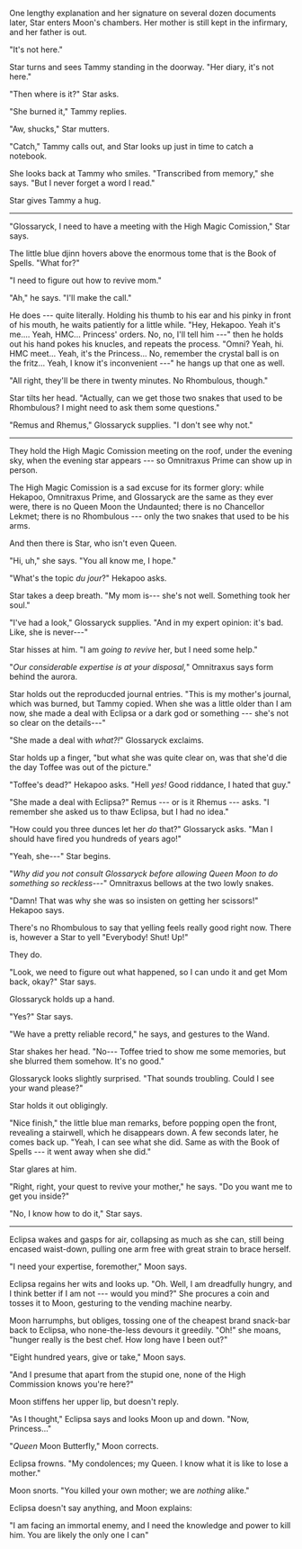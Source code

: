 One lengthy explanation and her signature on several dozen documents later,
Star enters Moon's chambers. Her mother is still kept in the infirmary, and
her father is out.

"It's not here."

Star turns and sees Tammy standing in the doorway. "Her diary, it's not here."

"Then where is it?" Star asks.

"She burned it," Tammy replies.

"Aw, shucks," Star mutters.

"Catch," Tammy calls out, and Star looks up just in time to catch a notebook.

She looks back at Tammy who smiles. "Transcribed from memory," she says. "But I
never forget a word I read."

Star gives Tammy a hug.

----

"Glossaryck, I need to have a meeting with the High Magic Comission," Star says.

The little blue djinn hovers above the enormous tome that is the Book of Spells. "What for?"

"I need to figure out how to revive mom."

"Ah," he says. "I'll make the call."

He does --- quite literally. Holding his thumb to his ear and his pinky in front of his
mouth, he waits patiently for a little while. "Hey, Hekapoo. Yeah it's me.... Yeah, HMC... Princess' orders.
No, no, I'll tell him ---" then he holds out his hand pokes his knucles, and repeats the process. "Omni?
Yeah, hi. HMC meet... Yeah, it's the Princess... No, remember the crystal ball is on the fritz... Yeah, I know
it's inconvenient ---" he hangs up that one as well.

"All right, they'll be there in twenty minutes. No Rhombulous, though."

Star tilts her head. "Actually, can we get those two snakes that used to be Rhombulous?
I might need to ask them some questions."

"Remus and Rhemus," Glossaryck supplies. "I don't see why not."

----

They hold the High Magic Comission meeting on the roof, under the evening sky, when the
evening star appears --- so Omnitraxus Prime can show up in person.

The High Magic Comission is a sad excuse for its former glory: while Hekapoo, Omnitraxus Prime,
and Glossaryck are the same as they ever were, there is no Queen Moon the Undaunted; there is
no Chancellor Lekmet; there is no Rhombulous --- only the two snakes that used to be his arms.

And then there is Star, who isn't even Queen.

"Hi, uh," she says. "You all know me, I hope."

"What's the topic _du jour_?" Hekapoo asks.

Star takes a deep breath. "My mom is--- she's not well. Something took her soul."

"I've had a look," Glossaryck supplies. "And in my expert opinion: it's bad. Like, she is never---"

Star hisses at him. "I am _going to revive_ her, but I need some help."

"_Our considerable expertise is at your disposal,_" Omnitraxus says form behind the aurora.

Star holds out the reproducded journal entries. "This is my mother's journal, which was burned,
but Tammy copied. When she was a little older than I am now,
she made a deal with Eclipsa or a dark god or something --- she's not so clear on
the details---"

"She made a deal with _what?!_" Glossaryck exclaims.

Star holds up a finger, "but what she was quite clear on, was that she'd die the day Toffee was out of the
picture."

"Toffee's dead?" Hekapoo asks. "Hell _yes!_ Good riddance, I hated that guy."

"She made a deal with Eclipsa?" Remus --- or is it Rhemus --- asks. "I remember she asked us
to thaw Eclipsa, but I had no idea."

"How could you three dunces let her _do_ that?" Glossaryck asks. "Man I should have fired you
hundreds of years ago!"

"Yeah, she---" Star begins.

"_Why did you not consult Glossaryck before allowing Queen Moon to do something so reckless---_" Omnitraxus
bellows at the two lowly snakes.

"Damn! That was why she was so insisten on getting her scissors!" Hekapoo says.

There's no Rhombulous to say that yelling feels really good right now. There is, however a Star
to yell "Everybody! Shut! Up!"

They do.

"Look, we need to figure out what happened, so I can undo it and get Mom back, okay?" Star says.

Glossaryck holds up a hand.

"Yes?" Star says.

"We have a pretty reliable record," he says, and gestures to the Wand.

Star shakes her head. "No--- Toffee tried to show me some memories, but she blurred them somehow. It's no good."

Glossaryck looks slightly surprised. "That sounds troubling. Could I see your wand please?"

Star holds it out obligingly.

"Nice finish," the little blue man remarks, before popping open the front, revealing a stairwell, which he
disappears down. A few seconds later, he comes back up. "Yeah, I can see what she did. Same as with the Book
of Spells --- it went away when she did."

Star glares at him.

"Right, right, your quest to revive your mother," he says. "Do you want me to get you inside?"

"No, I know how to do it," Star says.

----

Eclipsa wakes and gasps for air, collapsing as much as she can, still being encased waist-down, pulling
one arm free with great strain to brace herself.

"I need your expertise, foremother," Moon says.

Eclipsa regains her wits and looks up. "Oh. Well, I am dreadfully hungry, and I think better if I am not ---
would you mind?" She procures a coin and tosses it to Moon, gesturing to the vending machine nearby.

Moon harrumphs, but obliges, tossing one of the cheapest brand snack-bar back to Eclipsa, who none-the-less
devours it greedily. "Oh!" she moans, "hunger really is the best chef. How long have I been out?"

"Eight hundred years, give or take," Moon says.

"And I presume that apart from the stupid one, none of the High Commission knows you're here?"

Moon stiffens her upper lip, but doesn't reply.

"As I thought," Eclipsa says and looks Moon up and down. "Now, Princess..."

"_Queen_ Moon Butterfly," Moon corrects.

Eclipsa frowns. "My condolences; my Queen. I know what it is like to lose a mother."

Moon snorts. "You killed your own mother; we are _nothing_ alike."

Eclipsa doesn't say anything, and Moon explains:

"I am facing an immortal enemy, and I need the knowledge and power to kill him. You are likely the
only one I can"

